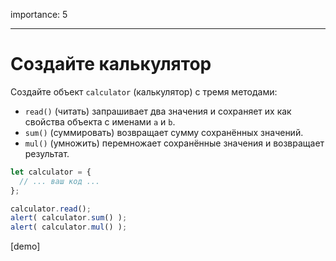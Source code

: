 importance: 5

---

# Создайте калькулятор

Создайте объект `calculator` (калькулятор) с тремя методами:

- `read()` (читать) запрашивает два значения и сохраняет их как свойства объекта с именами `a` и `b`.
- `sum()` (суммировать) возвращает сумму сохранённых значений.
- `mul()` (умножить) перемножает сохранённые значения и возвращает результат.

```js
let calculator = {
  // ... ваш код ...
};

calculator.read();
alert( calculator.sum() );
alert( calculator.mul() );
```

[demo]

